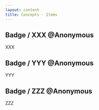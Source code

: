 ```yaml
---
layout: content
title: Concepts - Items
---
```


<div class="content-contents text-left" data-open="false" data-icon="&#xf068;,&#xf067;"><embed/></div>

## Badge / XXX @Anonymous

XXX

<div class="content-linebreak"></div>
<div class="content-image" data-url="/docs/assets/images/plato.png" data-width="200px" data-label="Concept: Badge / XXX"></div>
<div class="content-linebreak"></div>

## Badge / YYY @Anonymous

YYY

<div class="content-linebreak"></div>
<div class="content-image" data-url="/docs/assets/images/plato.png" data-width="200px" data-label="Concept: Badge / YYY"></div>
<div class="content-linebreak"></div>

## Badge / ZZZ @Anonymous

ZZZ

<div class="content-linebreak"></div>
<div class="content-image" data-url="/docs/assets/images/plato.png" data-width="200px" data-label="Concept: Badge / ZZZ"></div>
<div class="content-linebreak"></div>


